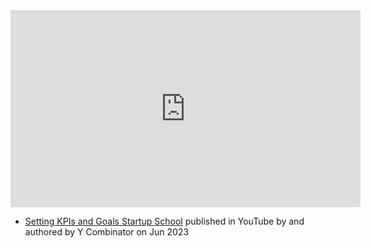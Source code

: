 <iframe width="560" height="315" src="https://www.youtube.com/embed/6DTK9yDP6p0" title="YouTube video player" frameborder="0" allow="accelerometer; autoplay; clipboard-write; encrypted-media; gyroscope; picture-in-picture; web-share" allowfullscreen></iframe>

- [Setting KPIs and Goals  Startup School](https://www.youtube.com/watch?v=6DTK9yDP6p0) published in YouTube by  and authored by Y Combinator on Jun 2023

